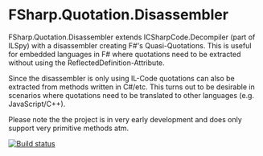 FSharp.Quotation.Disassembler
=============================


FSharp.Quotation.Disassembler extends ICSharpCode.Decompiler (part of ILSpy) with a disassembler creating F#'s Quasi-Quotations.
This is useful for embedded languages in F# where quotations need to be extracted without using the ReflectedDefinition-Attribute.

Since the disassembler is only using IL-Code quotations can also be extracted from methods written in C#/etc.
This turns out to be desirable in scenarios where quotations need to be translated  to other languages (e.g. JavaScript/C++).

Please note the the project is in very early development and does only support very primitive methods atm. 

[![Build status](https://ci.appveyor.com/api/projects/status/9x2s084ndelad7t3/branch/master?svg=true)](https://ci.appveyor.com/project/krauthaufen/fsharp-quotation-disassembler/branch/master)
